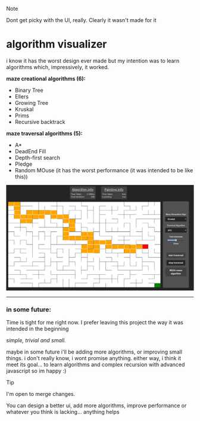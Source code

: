 > [!NOTE]  
> Dont get picky with the UI, really. Clearly it wasn't made for it

# algorithm visualizer

i know it has the worst design ever made but my intention was to learn algorithms which, impressively, it worked.

**maze creational algorithms (6):**

- Binary Tree
- Ellers
- Growing Tree
- Kruskal
- Prims
- Recursive backtrack

**maze traversal algorithms (5):**

- A\*
- DeadEnd Fill
- Depth-first search
- Pledge
- Random MOuse (it has the worst performance (it was intended to be like this))

![preview_image](.github/preview.png)

---

### in some future:

Time is tight for me right now. I prefer leaving this project the way it was intended in the beginning

_simple, trivial and small._

maybe in some future i'll be adding more algorithms, or improving small things. i don't really know, i wont promise anything.
either way, i think it meet its goal... to learn algorithms and complex recursion with advanced javascript so im happy :)

> [!TIP]
> I'm open to merge changes.
>
> You can design a better ui, add more algorithms, improve performance or whatever you think is lacking... anything helps
